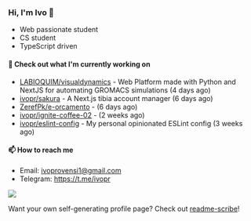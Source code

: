 ### Hi, I'm Ivo 👋

* Web passionate student
* CS student
* TypeScript driven

#### 👷 Check out what I'm currently working on

- [LABIOQUIM/visualdynamics](https://github.com/LABIOQUIM/visualdynamics) - Web Platform made with Python and NextJS for automating GROMACS simulations (4 days ago)
- [ivopr/sakura](https://github.com/ivopr/sakura) - A Next.js tibia account manager (6 days ago)
- [ZerefPk/e-orcamento](https://github.com/ZerefPk/e-orcamento) -  (6 days ago)
- [ivopr/ignite-coffee-02](https://github.com/ivopr/ignite-coffee-02) -  (2 weeks ago)
- [ivopr/eslint-config](https://github.com/ivopr/eslint-config) - My personal opinionated ESLint config (3 weeks ago)

#### 📫 How to reach me

- Email: [ivoprovensi1@gmail.com](mailto://ivoprovensi1@gmail.com)
- Telegram: https://t.me/ivopr

![](https://github-readme-stats.vercel.app/api/top-langs/?username=ivopr&langs_count=10&layout=compact&theme=react&hide_border=true&bg_color=0D1117&title_color=5ce1e6&icon_color=5ce1e6)

Want your own self-generating profile page? Check out [readme-scribe](https://github.com/muesli/readme-scribe)!
